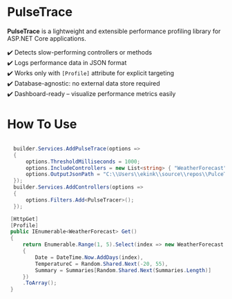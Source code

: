 # PulseTrace

**PulseTrace** is a lightweight and extensible performance profiling library for ASP.NET Core applications.

✔️ Detects slow-performing controllers or methods  
✔️ Logs performance data in JSON format  
✔️ Works only with `[Profile]` attribute for explicit targeting  
✔️ Database-agnostic: no external data store required  
✔️ Dashboard-ready – visualize performance metrics easily

# How To Use
```csharp

  builder.Services.AddPulseTrace(options =>
  {
      options.ThresholdMilliseconds = 1000;
      options.IncludeControllers = new List<string> { "WeatherForecast" };
      options.OutputJsonPath = "C:\\Users\\ekink\\source\\repos\\PulceTrace.txt";
  });
  builder.Services.AddControllers(options =>
  {
      options.Filters.Add<PulseTracer>();
  });

 [HttpGet]
 [Profile] 
 public IEnumerable<WeatherForecast> Get()
 {
     return Enumerable.Range(1, 5).Select(index => new WeatherForecast
     {
         Date = DateTime.Now.AddDays(index),
         TemperatureC = Random.Shared.Next(-20, 55),
         Summary = Summaries[Random.Shared.Next(Summaries.Length)]
     })
     .ToArray();
 }
